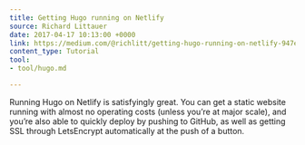 ```yaml
---
title: Getting Hugo running on Netlify
source: Richard Littauer
date: 2017-04-17 10:13:00 +0000
link: https://medium.com/@richlitt/getting-hugo-running-on-netlify-947eb00a2cbd
content_type: Tutorial
tool:
- tool/hugo.md

---
```

Running Hugo on Netlify is satisfyingly great. You can get a static website running with almost no operating costs (unless you’re at major scale), and you’re also able to quickly deploy by pushing to GitHub, as well as getting SSL through LetsEncrypt automatically at the push of a button.